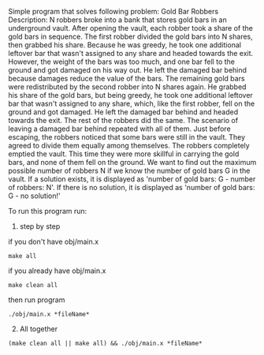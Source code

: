 Simple program that solves following problem:
Gold Bar Robbers
Description: N robbers broke into a bank that stores gold bars in an underground vault. After opening the vault, each robber took a share of the gold bars in sequence.
The first robber divided the gold bars into N shares, then grabbed his share. Because he was greedy, he took one additional leftover bar that wasn't assigned to any share and headed towards the exit. However, the weight of the bars was too much, and one bar fell to the ground and got damaged on his way out.
He left the damaged bar behind because damages reduce the value of the bars.
The remaining gold bars were redistributed by the second robber into N shares again. He grabbed his share of the gold bars, but being greedy, he took one additional leftover bar that wasn't assigned to any share, which, like the first robber, fell on the ground and got damaged. He left the damaged bar behind and headed towards the exit.
The rest of the robbers did the same. The scenario of leaving a damaged bar behind repeated with all of them.
Just before escaping, the robbers noticed that some bars were still in the vault. They agreed to divide them equally among themselves. The robbers completely emptied the vault. This time they were more skillful in carrying the gold bars, and none of them fell on the ground.
We want to find out the maximum possible number of robbers N if we know the number of gold bars G in the vault.
If a solution exists, it is displayed as 'number of gold bars: G - number of robbers: N'. If there is no solution, it is displayed as 'number of gold bars: G - no solution!'

To run this program run:
1. step by step

  if you don't have obj/main.x

```make all```

  if you already have obj/main.x

```make clean all```

  then run program

```./obj/main.x *fileName*```

2. All together

```(make clean all || make all) && ./obj/main.x *fileName*```
